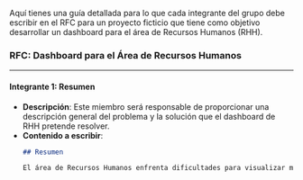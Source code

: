 Aquí tienes una guía detallada para lo que cada integrante del grupo debe escribir en el RFC para un proyecto ficticio que tiene como objetivo desarrollar un dashboard para el área de Recursos Humanos (RHH).
 
### RFC: Dashboard para el Área de Recursos Humanos
 
---
 
#### Integrante 1: **Resumen**
- **Descripción**: Este miembro será responsable de proporcionar una descripción general del problema y la solución que el dashboard de RHH pretende resolver.
- **Contenido a escribir**:
    ```markdown
    ## Resumen
 
    El área de Recursos Humanos enfrenta dificultades para visualizar métricas clave como la rotación de personal, el ausentismo, y el desempeño de los empleados. El objetivo de este RFC es proponer la creación de un dashboard que centralice estas métricas y permita una mejor toma de decisiones basada en datos.
    ```
    